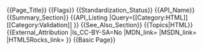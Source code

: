 {{Page_Title}}
{{Flags}}
{{Standardization_Status}}
{{API_Name}}
{{Summary_Section}}
{{API_Listing
|Query=[[Category:HTML]][[Category:Validation]]
}}
{{See_Also_Section}}
{{Topics|HTML}}
{{External_Attribution
|Is_CC-BY-SA=No
|MDN_link=
|MSDN_link=
|HTML5Rocks_link=
}}
{{Basic Page}}